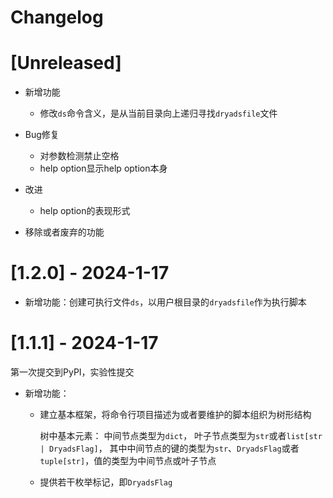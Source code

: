 # Changelog

# [Unreleased]

- 新增功能
    - 修改`ds`命令含义，是从当前目录向上递归寻找`dryadsfile`文件

- Bug修复
    - 对参数检测禁止空格
    - help option显示help option本身

- 改进
    - help option的表现形式

- 移除或者废弃的功能

# [1.2.0] - 2024-1-17

- 新增功能：创建可执行文件`ds`，以用户根目录的`dryadsfile`作为执行脚本

# [1.1.1] - 2024-1-17

第一次提交到PyPI，实验性提交

- 新增功能：
    - 建立基本框架，将命令行项目描述为或者要维护的脚本组织为树形结构

      树中基本元素：
      中间节点类型为`dict`，
      叶子节点类型为`str`或者`list[str | DryadsFlag]`，
      其中中间节点的键的类型为`str`、`DryadsFlag`或者`tuple[str]`，值的类型为中间节点或叶子节点

    - 提供若干枚举标记，即`DryadsFlag`
